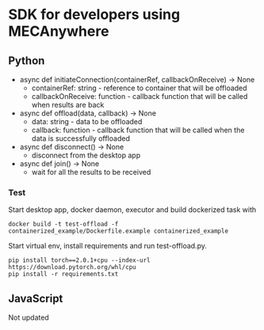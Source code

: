 # SDK for developers using MECAnywhere

## Python

- async def initiateConnection(containerRef, callbackOnReceive) -> None
  - containerRef: string - reference to container that will be offloaded
  - callbackOnReceive: function - callback function that will be called when results are back
- async def offload(data, callback) -> None
  - data: string - data to be offloaded
  - callback: function - callback function that will be called when the data is successfully offloaded
- async def disconnect() -> None
  - disconnect from the desktop app
- async def join() -> None
  - wait for all the results to be received

### Test

Start desktop app, docker daemon, executor and build dockerized task with
```
docker build -t test-offload -f containerized_example/Dockerfile.example containerized_example
```
Start virtual env, install requirements and run test-offload.py.

```
pip install torch==2.0.1+cpu --index-url https://download.pytorch.org/whl/cpu
pip install -r requirements.txt
```
## JavaScript

Not updated

